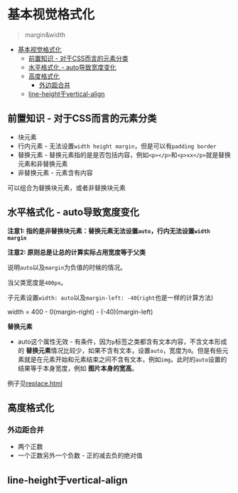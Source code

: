 # 基本视觉格式化
> margin&width

<!-- TOC -->

- [基本视觉格式化](#基本视觉格式化)
  - [前置知识 - 对于CSS而言的元素分类](#前置知识---对于css而言的元素分类)
  - [水平格式化 - auto导致宽度变化](#水平格式化---auto导致宽度变化)
  - [高度格式化](#高度格式化)
    - [外边距合并](#外边距合并)
  - [line-height于vertical-align](#line-height于vertical-align)

<!-- /TOC -->

## 前置知识 - 对于CSS而言的元素分类

* 块元素
* 行内元素 - 无法设置`width height margin`，但是可以有`padding border`
* 替换元素 - 替换元素指的是是否包括内容，例如`<p></p>`和`<p>xx</p>`就是替换元素和非替换元素
* 非替换元素 - 元素含有内容

可以组合为替换块元素，或者非替换块元素

## 水平格式化 - auto导致宽度变化

**注意1: 指的是非替换块元素：替换元素无法设置`auto`，行内无法设置`width margin`**

**注意2: 原则总是让总的计算实际占用宽度等于父类**

说明`auto`以及`margin`为负值的时候的情况。

当父类宽度是`400px`。

子元素设置`width: auto`以及`margin-left: -40`(`right`也是一样的计算方法)

width = 400 - 0(margin-right) - (-40)(margin-left)

**替换元素**

* auto这个属性无效 - 有条件，因为`p`标签之类都含有文本内容，不含文本形成的 **替换元素**情况比较少，如果不含有文本，设置`auto`，宽度为`0`。但是有些元素就是在元素开始和元素结束之间不含有文本，例如`img`。此时的`auto`设置的结果等于本身宽度，例如 **图片本身的宽高**。

例子见[replace.html]()

## 高度格式化

### 外边距合并

* 两个正数
* 一个正数另外一个负数 - 正的减去负的绝对值

## line-height于vertical-align